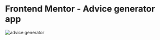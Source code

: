 # Frontend Mentor - Advice generator app
![advice generator](https://github.com/Joeybur/advice-generator/assets/144486623/bab86a51-c4c0-40ac-8fa1-aa01151d97cb)
